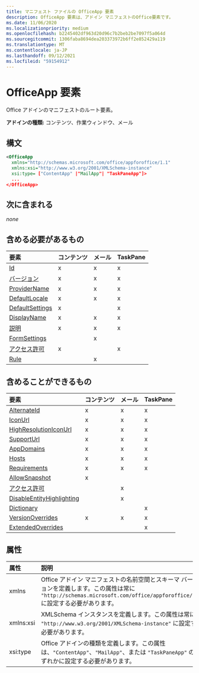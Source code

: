 ```yaml
---
title: マニフェスト ファイルの OfficeApp 要素
description: OfficeApp 要素は、アドイン マニフェストのOffice要素です。
ms.date: 11/06/2020
ms.localizationpriority: medium
ms.openlocfilehash: b2245402df963d20d96c7b2beb2be7097f5a064d
ms.sourcegitcommit: 1306faba8694dea203373972b6ff2e852429a119
ms.translationtype: MT
ms.contentlocale: ja-JP
ms.lasthandoff: 09/12/2021
ms.locfileid: "59154912"
---
```

# <a name="officeapp-element"></a>OfficeApp 要素

Office アドインのマニフェストのルート要素。

**アドインの種類:** コンテンツ、作業ウィンドウ、メール

## <a name="syntax"></a>構文

```XML
<OfficeApp 
  xmlns="http://schemas.microsoft.com/office/appforoffice/1.1" 
  xmlns:xsi="http://www.w3.org/2001/XMLSchema-instance" 
  xsi:type= ["ContentApp" |"MailApp"| "TaskPaneApp"]>
  ...
</OfficeApp>
```

## <a name="contained-in"></a>次に含まれる

 _none_

## <a name="must-contain"></a>含める必要があるもの

|要素|コンテンツ|メール|TaskPane|
|:-----|:-----|:-----|:-----|
|[Id](id.md)|x|x|x|
|[バージョン](version.md)|x|x|x|
|[ProviderName](providername.md)|x|x|x|
|[DefaultLocale](defaultlocale.md)|x|x|x|
|[DefaultSettings](defaultsettings.md)|x||x|
|[DisplayName](displayname.md)|x|x|x|
|[説明](description.md)|x|x|x|
|[FormSettings](formsettings.md)||x||
|[アクセス許可](permissions.md)|x||x|
|[Rule](rule.md)||x||

## <a name="can-contain"></a>含めることができるもの

|要素|コンテンツ|メール|TaskPane|
|:-----|:-----|:-----|:-----|
|[AlternateId](alternateid.md)|x|x|x|
|[IconUrl](iconurl.md)|x|x|x|
|[HighResolutionIconUrl](highresolutioniconurl.md)|x|x|x|
|[SupportUrl](supporturl.md)|x|x|x|
|[AppDomains](appdomains.md)|x|x|x|
|[Hosts](hosts.md)|x|x|x|
|[Requirements](requirements.md)|x|x|x|
|[AllowSnapshot](allowsnapshot.md)|x|||
|[アクセス許可](permissions.md)||x||
|[DisableEntityHighlighting](disableentityhighlighting.md)||x||
|[Dictionary](dictionary.md)|||x|
|[VersionOverrides](versionoverrides.md)|x|x|x|
|[ExtendedOverrides](extendedoverrides.md)|||x|

## <a name="attributes"></a>属性

|属性|説明|
|:-----|:-----|
|xmlns|Office アドイン マニフェストの名前空間とスキーマ バージョンを定義します。この属性は常に `"http://schemas.microsoft.com/office/appforoffice/1.1"` に設定する必要があります。|
|xmlns:xsi|XMLSchema インスタンスを定義します。この属性は常に `"http://www.w3.org/2001/XMLSchema-instance"` に設定する必要があります。|
|xsi:type|Office アドインの種類を定義します。この属性は、`"ContentApp"`、`"MailApp"`、または `"TaskPaneApp"` のいずれかに設定する必要があります。|
